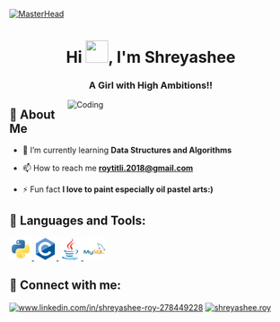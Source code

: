 [![MasterHead](https://newrelic.com/sites/default/files/2021-04/good-programmer-banner-final.jpg)](https://Shreyashee-Roy.io)
<h1 align="center">Hi <img src="https://raw.githubusercontent.com/MartinHeinz/MartinHeinz/master/wave.gif" width="40px" height="40px">, I'm Shreyashee</h1>
<h3 align="center">A Girl with High Ambitions!!</h3>
<img align="right" alt="Coding" width="400" src="https://cdn.dribbble.com/users/2646423/screenshots/5507196/computer.gif">

## 🙋 About Me
- 🌱 I’m currently learning **Data Structures and Algorithms**

- 📫 How to reach me **roytitli.2018@gmail.com**

- ⚡ Fun fact **I love to paint especially oil pastel arts:)**

## 🚀 Languages and Tools:
<p align="left"> 
<a href="https://www.python.org" target="_blank" rel="noreferrer"> <img src="https://raw.githubusercontent.com/devicons/devicon/master/icons/python/python-original.svg" alt="python" width="40" height="40"/> </a> 
<a href="https://www.cprogramming.com/" target="_blank" rel="noreferrer"> <img src="https://raw.githubusercontent.com/devicons/devicon/master/icons/c/c-original.svg" alt="c" width="40" height="40"/> </a> 
<a href="https://www.java.com" target="_blank" rel="noreferrer"> <img src="https://raw.githubusercontent.com/devicons/devicon/master/icons/java/java-original.svg" alt="java" width="40" height="40"/> </a> 
<a href="https://www.mysql.com/" target="_blank" rel="noreferrer"> <img src="https://raw.githubusercontent.com/devicons/devicon/master/icons/mysql/mysql-original-wordmark.svg" alt="mysql" width="40" height="40"/> </a> 
</p>

## 📍 Connect with me:
<p align="left">
<a href="https://linkedin.com/in/shreyashee-roy-278449228" target="blank"><img align="center" src="https://raw.githubusercontent.com/rahuldkjain/github-profile-readme-generator/master/src/images/icons/Social/linked-in-alt.svg" alt="www.linkedin.com/in/shreyashee-roy-278449228" height="30" width="40" /></a>
<a href="https://instagram.com/shreyashee.roy" target="blank"><img align="center" src="https://raw.githubusercontent.com/rahuldkjain/github-profile-readme-generator/master/src/images/icons/Social/instagram.svg" alt="shreyashee.roy" height="30" width="40" /></a>
</p>
